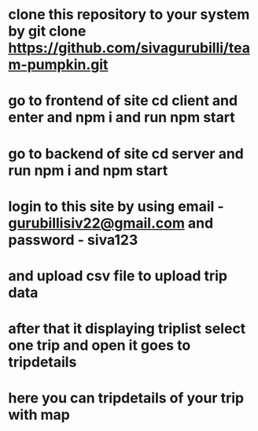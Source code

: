    # clone this repository to your system by git clone https://github.com/sivagurubilli/team-pumpkin.git
   # go to frontend of site cd client and enter and npm i and run npm start
   # go to backend of site cd server and run npm i and npm start 


# login to this site by using email - gurubillisiv22@gmail.com and password - siva123
# and upload csv file to upload trip data 
# after that it displaying triplist select one trip and open it goes to tripdetails
# here you can tripdetails of your trip with map
